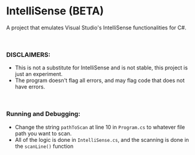 <h1>IntelliSense (BETA)</h1>
<p>A project that emulates Visual Studio's IntelliSense functionalities for C#.<p>
<br>
  <h3>DISCLAIMERS:</h3>
  <ul>
  <li>This is not a substitute for IntelliSense and is not stable, this project is just an experiment.</li>
  <li>The program doesn't flag all errors, and may flag code that does not have errors.</li>
  </ul>
<br>
<h3>Running and Debugging:</h3>
<ul>
  <li>Change the string <code>pathToScan</code> at line 10 in <code>Program.cs</code> to whatever file path you want to scan.</li>
  <li>All of the logic is done in <code>IntelliSense.cs</code>, and the scanning is done in the <code>scanLine()</code> function</li>
</ul>
